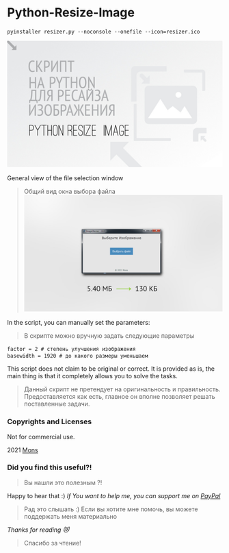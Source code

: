 # Python-Resize-Image

```
pyinstaller resizer.py --noconsole --onefile --icon=resizer.ico
```


![Python-Resize-Image](https://github.com/blyamur/Python-Resize-Image/blob/main/hello.jpg)


General view of the file selection window
> Общий вид окна выбора файла
![Python-Resize-Image](https://github.com/blyamur/Python-Resize-Image/blob/main/example%20window.jpg)


In the script, you can manually set the parameters:
> В скрипте можно вручную задать следующие параметры
```
factor = 2 # степень улучшения изображения
basewidth = 1920 # до какого размеры уменьшаем
```




This script does not claim to be original or correct. It is provided as is, the main thing is that it completely allows you to solve the tasks.
> Данный скрипт не претендует на оригинальность и правильность. Предоставляется как есть, главное он вполне позволяет решать поставленные задачи.

### Copyrights and Licenses
Not for commercial use.

2021  [Mons](https://blog.mons.ws)


### Did you find this useful?!
> Вы нашли это  полезным ?!

Happy to hear that :) *If You want to help me, you can support me on [PayPal](https://paypal.me/enkonu)*

> Рад это слышать :) Если вы хотите мне помочь, вы можете поддержать меня материально


*Thanks for reading :heart_eyes_cat:*
> Спасибо за чтение!

